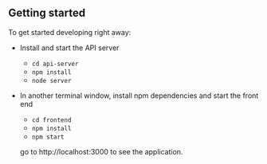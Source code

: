 ## Getting started

To get started developing right away:

* Install and start the API server
    - `cd api-server`
    - `npm install`
    - `node server`
* In another terminal window, install npm dependencies and start the front end
    - `cd frontend`
    - `npm install`
    - `npm start`

    go to http://localhost:3000 to see the application.